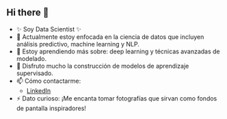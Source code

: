 ## Hi there 👋

<!--
**wh1tneyr/wh1tneyr** is a ✨ _special_ ✨ repository because its `README.md` (this file) appears on your GitHub profile.

-->
- ✨ Soy Data Scientist ✨
- 🔭 Actualmente estoy enfocada en la ciencia de datos que incluyen análisis predictivo, machine learning y NLP.
- 🌱 Estoy aprendiendo más sobre: deep learning y técnicas avanzadas de modelado.
- 👯 Disfruto mucho la construcción de modelos de aprendizaje supervisado.
- 📫 Cómo contactarme:
  *  [LinkedIn](https://www.linkedin.com/in/whitney-rios-p/)
- ⚡ Dato curioso: ¡Me encanta tomar fotografías que sirvan como fondos de pantalla inspiradores!
